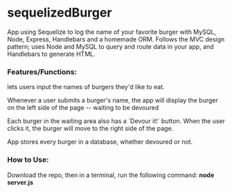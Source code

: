# sequelizedBurger
<p>App using Sequelize to log the name of your favorite burger with MySQL, Node, Express, Handlebars and a homemade ORM. Follows the MVC design pattern; uses Node and MySQL to query and route data in your app, and Handlebars to generate HTML.</p>

<h3>Features/Functions:</h3>
<p>lets users input the names of burgers they'd like to eat.</p>
<p>Whenever a user submits a burger's name, the app will display the burger on the left side of the page -- waiting to be devoured</p>
<p>Each burger in the waiting area also has a `Devour it!` button. When the user clicks it, the burger will move to the right side of the page.</p>
<p>App stores every burger in a database, whether devoured or not.</p>
<h3>How to Use:</h3>
<p>Download the repo, then in a terminal, run the following command: <strong>node server.js</strong>
